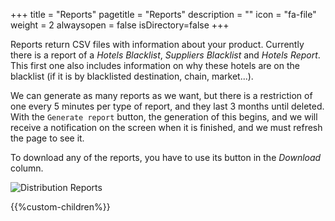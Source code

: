 +++
title = "Reports"
pagetitle = "Reports"
description = ""
icon = "fa-file"
weight = 2
alwaysopen = false
isDirectory=false
+++

Reports return CSV files with information about your product. Currently there is a report of a *Hotels Blacklist*, *Suppliers Blacklist* and *Hotels Report*. This first one also includes information on why these hotels are on the blacklist (if it is by blacklisted destination, chain, market...).

We can generate as many reports as we want, but there is a restriction of one every 5 minutes per type of report, and they last 3 months until deleted. With the `Generate report` button, the generation of this begins, and we will receive a notification on the screen when it is finished, and we must refresh the page to see it.

To download any of the reports, you have to use its button in the *Download* column.

![Distribution Reports](./../../../../images/web/distribution_web_reports.jpg "Distribution Reports")


{{%custom-children%}}